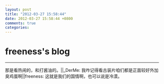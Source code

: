 ```yaml
---
layout: post
title: "2012-03-27 15:58:44"
date: 2012-03-27 15:58:44 +0800
comments: true
categories: 
---
```


# freeness's blog

----------

>
那是看热闹的，和打酱油的。||_DerMe: 我咋记得看古装片咱们都是正面较好外加臭鸡蛋啊||freeness: 这就是我们的国情啊，也可以说是冷漠。